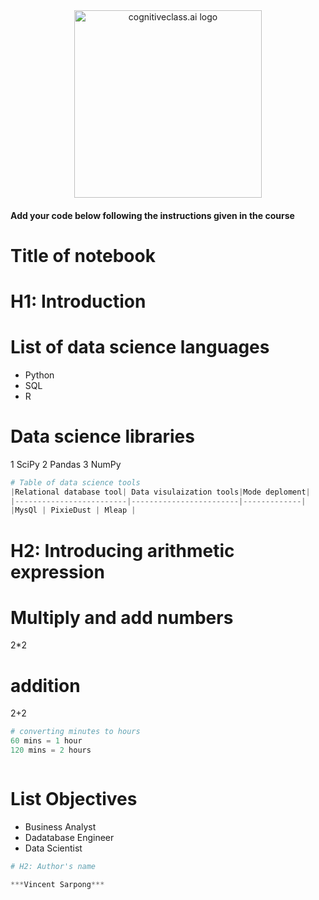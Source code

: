 <center>
    <img src="https://cf-courses-data.s3.us.cloud-object-storage.appdomain.cloud/IBMDeveloperSkillsNetwork-DS0105EN-SkillsNetwork/labs/Module2/images/SN_web_lightmode.png" width="300" alt="cognitiveclass.ai logo">
</center>


#### Add your code below following the instructions given in the course


# Title of notebook

# H1: Introduction

# List of data science languages
- Python
- SQL
- R

# Data science libraries
1 SciPy
2 Pandas
3 NumPy


```python
# Table of data science tools
|Relational database tool| Data visulaization tools|Mode deploment|
|-------------------------|------------------------|-------------|
|MysQl | PixieDust | Mleap |
```

# H2: Introducing arithmetic expression

# Multiply and add numbers
2*2

# addition
2+2


```python
# converting minutes to hours
60 mins = 1 hour
120 mins = 2 hours
```


```python

```

# List Objectives
- Business Analyst
- Dadatabase Engineer
- Data Scientist


```python
# H2: Author's name

***Vincent Sarpong***
```
